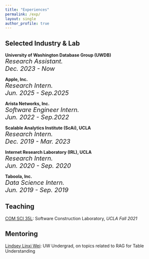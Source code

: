 ```yaml
---
title: "Experiences"
permalink: /exp/
layout: single
author_profile: true
---
```


## Selected Industry & Lab

**University of Washington Database Group (UWDB)** <br>
<span style="font-size:20px; font-style: oblique;">
    Research Assistant. <br> 
    Dec. 2023 - Now
</span>

**Apple, Inc.** <br>
<span style="font-size:20px; font-style: oblique;">
    Research Intern. <br> 
    Jun. 2025 - Sep.2025
</span>

**Arista Networks, Inc.** <br>
<span style="font-size:20px; font-style: oblique;">
    Software Engineer Intern. <br> 
    Jun. 2022 - Sep.2022
</span>

**Scalable Analytics Institute (ScAi), UCLA** <br>
<span style="font-size:20px; font-style: oblique;">
    Research Intern. <br> 
    Dec. 2019 - Mar. 2023
</span>

**Internet Research Laboratory (IRL), UCLA** <br>
<span style="font-size:20px; font-style: oblique;">
    Research Intern. <br>
    Jun. 2020 - Sep. 2020
</span>

**Taboola, Inc.** <br>
<span style="font-size:20px; font-style: oblique;">
    Data Science Intern. <br>
    Jun. 2019 - Sep. 2019
</span>

<!-- **Qihoo 360 Technology Co.** <br>
<span style="font-size:20px; font-style: oblique;">
    Data Science Intern. <br>
    Jun. 2018 - Sep. 2018
</span> -->


## Teaching

[COM SCI 35L](https://web.cs.ucla.edu/classes/fall21/cs35L/index.html): Software Construction Laboratory, *UCLA Fall 2021*

## Mentoring
[Lindsey Linxi Wei](https://lindseylinxiwei.github.io/LindseyLinxiWei/): UW Undergrad, on topics related to RAG for Table Understanding

<!-- ## Projects -->